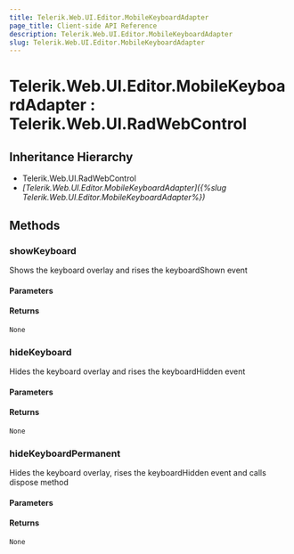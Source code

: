 ```yaml
---
title: Telerik.Web.UI.Editor.MobileKeyboardAdapter
page_title: Client-side API Reference
description: Telerik.Web.UI.Editor.MobileKeyboardAdapter
slug: Telerik.Web.UI.Editor.MobileKeyboardAdapter
---
```


# Telerik.Web.UI.Editor.MobileKeyboardAdapter : Telerik.Web.UI.RadWebControl

## Inheritance Hierarchy

* Telerik.Web.UI.RadWebControl
* *[Telerik.Web.UI.Editor.MobileKeyboardAdapter]({%slug Telerik.Web.UI.Editor.MobileKeyboardAdapter%})*

## Methods

### showKeyboard

Shows the keyboard overlay and rises the keyboardShown event

#### Parameters

#### Returns

`None`

### hideKeyboard

Hides the keyboard overlay and rises the keyboardHidden event

#### Parameters

#### Returns

`None`

### hideKeyboardPermanent

Hides the keyboard overlay, rises the keyboardHidden event and calls dispose method

#### Parameters

#### Returns

`None`
